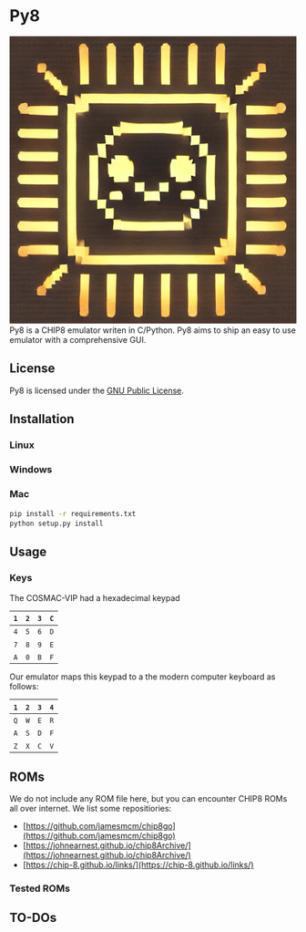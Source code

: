 # Py8
![Py8 icon](./py8_icon.png)
Py8 is a CHIP8 emulator writen in C/Python. Py8 aims to ship an easy to use emulator with a comprehensive GUI.

## License
Py8 is licensed under the [GNU Public License](https://www.gnu.org/licenses/gpl-3.0.en.html).

## Installation

### Linux

### Windows

### Mac

```bash
pip install -r requirements.txt
python setup.py install
```
## Usage

### Keys

The COSMAC-VIP had a hexadecimal keypad


| `1` | `2` | `3` | `C` |
|-----|-----|-----|-----|
| `4` | `5` | `6` | `D` |
| `7` | `8` | `9` | `E` |
| `A` | `0` | `B` | `F` |

Our emulator maps this keypad to a the modern computer keyboard as follows:

| `1` | `2` | `3` | `4` |
|-----|-----|-----|-----|
| `Q` | `W` | `E` | `R` |
| `A` | `S` | `D` | `F` |
| `Z` | `X` | `C` | `V` |


## ROMs
We do not include any ROM file here, but you can encounter CHIP8 ROMs all over internet. We list some repositiories:

- [https://github.com/jamesmcm/chip8go](https://github.com/jamesmcm/chip8go)
- [https://johnearnest.github.io/chip8Archive/](https://johnearnest.github.io/chip8Archive/)
- [https://chip-8.github.io/links/](https://chip-8.github.io/links/)

### Tested ROMs

## TO-DOs
